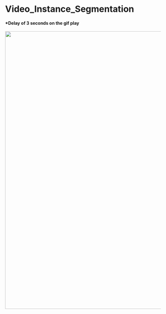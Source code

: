 # Video_Instance_Segmentation

#### *Delay of 3 seconds on the gif play

<img src="final_result.gif" align="center" height="900" width="900" >
